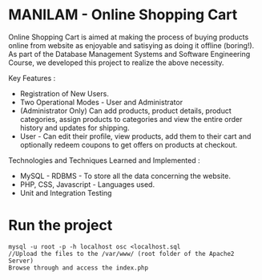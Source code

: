 MANILAM - Online Shopping Cart
====

Online Shopping Cart is aimed at making the process of buying products online from website as enjoyable and satisying as doing it offline (boring!).
As part of the Database Management Systems and Software Engineering Course, we developed this project to realize the above necessity.

Key Features :
* Registration of New Users.
* Two Operational Modes - User and Administrator
* (Administrator Only) Can add products, product details, product categories, assign products to categories and view the entire order history and updates for shipping.
* User - Can edit their profile, view products, add them to their cart and optionally redeem coupons to get offers on products at checkout.

Technologies and Techniques Learned and Implemented :
* MySQL - RDBMS - To store all the data concerning the website.
* PHP, CSS, Javascript - Languages used.
* Unit and Integration Testing

Run the project
====
    mysql -u root -p -h localhost osc <localhost.sql
    //Upload the files to the /var/www/ (root folder of the Apache2 Server)
    Browse through and access the index.php
    
